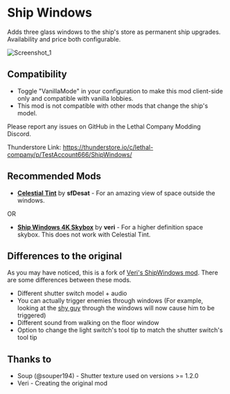 # Ship Windows

Adds three glass windows to the ship's store as permanent ship upgrades. Availability and price both configurable.

![Screenshot_1](https://raw.githubusercontent.com/jverif/lc-shipwindow/main/Screenshots/showcase.png "Showcase")

## Compatibility

- Toggle "VanillaMode" in your configuration to make this mod client-side only and compatible with vanilla lobbies.
- This mod is not compatible with other mods that change the ship's model.

Please report any issues on GitHub in the Lethal Company Modding Discord.

Thunderstore Link: https://thunderstore.io/c/lethal-company/p/TestAccount666/ShipWindows/

## Recommended Mods

- **[Celestial Tint](https://thunderstore.io/c/lethal-company/p/sfDesat/Celestial_Tint/)** by **sfDesat** - For an
  amazing view of space outside the windows.

OR

- **[Ship Windows 4K Skybox](https://thunderstore.io/c/lethal-company/p/veri/ShipWindows_4K_Skybox/)** by **veri** - For
  a higher definition space skybox. This does not work with Celestial Tint.

## Differences to the original

As you may have noticed, this is a fork
of [Veri's ShipWindows mod](https://thunderstore.io/c/lethal-company/p/veri/ShipWindows/).
There are some differences between these mods.

- Different shutter switch model + audio
- You can actually trigger enemies through windows (For example, looking at
  the [shy guy](https://thunderstore.io/c/lethal-company/p/jaspercreations/Scopophobia/) through the windows will now
  cause him to be triggered)
- Different sound from walking on the floor window
- Option to change the light switch's tool tip to match the shutter switch's tool tip

## Thanks to

- Soup (@souper194) - Shutter texture used on versions >= 1.2.0
- Veri - Creating the original mod